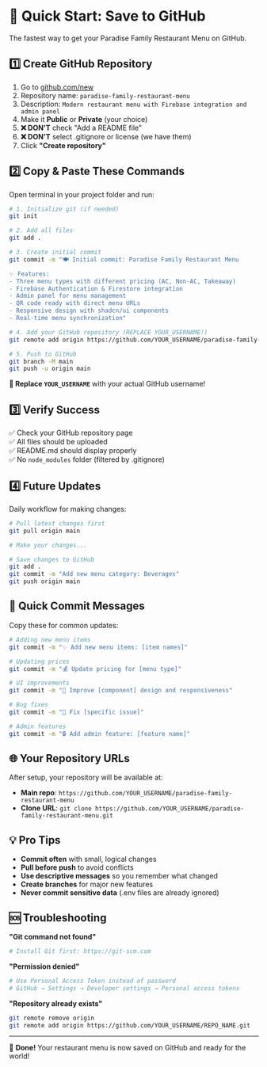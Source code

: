 # 🚀 Quick Start: Save to GitHub

The fastest way to get your Paradise Family Restaurant Menu on GitHub.

## 1️⃣ Create GitHub Repository

1. Go to [github.com/new](https://github.com/new)
2. Repository name: `paradise-family-restaurant-menu`
3. Description: `Modern restaurant menu with Firebase integration and admin panel`
4. Make it **Public** or **Private** (your choice)
5. **❌ DON'T** check "Add a README file" 
6. **❌ DON'T** select .gitignore or license (we have them)
7. Click **"Create repository"**

## 2️⃣ Copy & Paste These Commands

Open terminal in your project folder and run:

```bash
# 1. Initialize git (if needed)
git init

# 2. Add all files  
git add .

# 3. Create initial commit
git commit -m "🍽️ Initial commit: Paradise Family Restaurant Menu

✨ Features:
- Three menu types with different pricing (AC, Non-AC, Takeaway)
- Firebase Authentication & Firestore integration  
- Admin panel for menu management
- QR code ready with direct menu URLs
- Responsive design with shadcn/ui components
- Real-time menu synchronization"

# 4. Add your GitHub repository (REPLACE YOUR_USERNAME!)
git remote add origin https://github.com/YOUR_USERNAME/paradise-family-restaurant-menu.git

# 5. Push to GitHub
git branch -M main
git push -u origin main
```

**📝 Replace `YOUR_USERNAME`** with your actual GitHub username!

## 3️⃣ Verify Success

✅ Check your GitHub repository page  
✅ All files should be uploaded  
✅ README.md should display properly  
✅ No `node_modules` folder (filtered by .gitignore)  

## 4️⃣ Future Updates

Daily workflow for making changes:

```bash
# Pull latest changes first
git pull origin main

# Make your changes...

# Save changes to GitHub  
git add .
git commit -m "Add new menu category: Beverages"
git push origin main
```

## 🎯 Quick Commit Messages

Copy these for common updates:

```bash
# Adding new menu items
git commit -m "✨ Add new menu items: [item names]"

# Updating prices  
git commit -m "💰 Update pricing for [menu type]"

# UI improvements
git commit -m "🎨 Improve [component] design and responsiveness"

# Bug fixes
git commit -m "🐛 Fix [specific issue]"

# Admin features
git commit -m "🔒 Add admin feature: [feature name]"
```

## 🌐 Your Repository URLs

After setup, your repository will be available at:
- **Main repo**: `https://github.com/YOUR_USERNAME/paradise-family-restaurant-menu`
- **Clone URL**: `git clone https://github.com/YOUR_USERNAME/paradise-family-restaurant-menu.git`

## 💡 Pro Tips

- **Commit often** with small, logical changes
- **Pull before push** to avoid conflicts  
- **Use descriptive messages** so you remember what changed
- **Create branches** for major new features
- **Never commit sensitive data** (.env files are already ignored)

## 🆘 Troubleshooting

**"Git command not found"**
```bash
# Install Git first: https://git-scm.com
```

**"Permission denied"**  
```bash  
# Use Personal Access Token instead of password
# GitHub → Settings → Developer settings → Personal access tokens
```

**"Repository already exists"**
```bash
git remote remove origin
git remote add origin https://github.com/YOUR_USERNAME/REPO_NAME.git
```

---

🎉 **Done!** Your restaurant menu is now saved on GitHub and ready for the world!